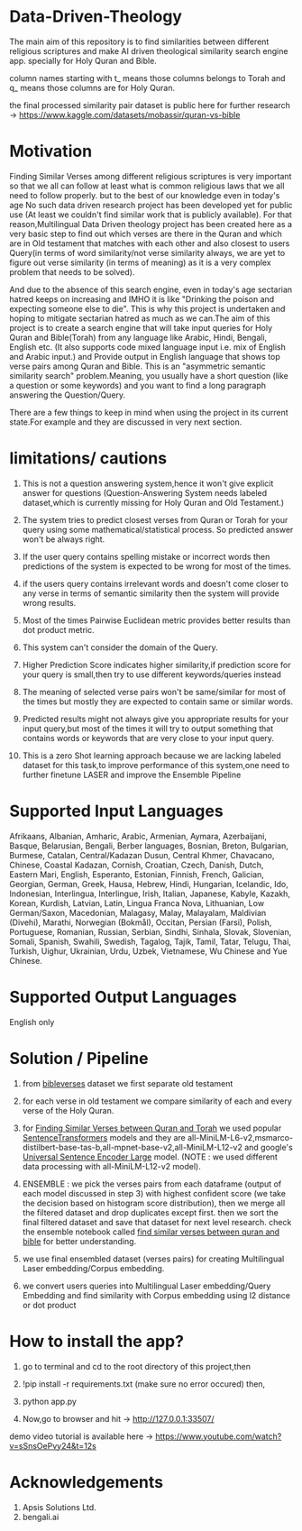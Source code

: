 # Data-Driven-Theology


The main aim of this repository is to find similarities between different religious scriptures and make AI driven theological similarity search engine app. specially for Holy Quran and Bible.

column names starting with t_ means those columns belongs to Torah and q_ means those columns are for Holy Quran.

the final processed similarity pair dataset is public here for further research -> https://www.kaggle.com/datasets/mobassir/quran-vs-bible


# Motivation

Finding Similar Verses among different religious scriptures is very important so that we all can follow at least what is common religious laws that we all need to follow properly. but to the best of our knowledge even in today's age No such data driven research project has been developed yet for public use (At least we couldn't find similar work that is publicly available). For that reason,Multilingual Data Driven theology project has been created here as a very basic step to find out which verses are there in the Quran and which are in Old testament that matches with each other and also closest to users Query(in terms of word similarity/not verse similarity always, we are yet to figure out verse similarity (in terms of meaning) as it is a very complex problem that needs to be solved).

And due to the absence of this search engine, even in today's age sectarian hatred keeps on increasing and IMHO it is like "Drinking the poison and expecting someone else to die". This is why this project is undertaken and hoping to mitigate sectarian hatred as much as we can.The aim of this project is to create a search engine that will take input queries for Holy Quran and Bible(Torah) from any language like Arabic, Hindi, Bengali, English etc. (It also supports code mixed language input i.e. mix of English and Arabic input.) and Provide output in  English language that shows top verse pairs among Quran and Bible. This is an "asymmetric semantic similarity search" problem.Meaning, you usually have a short question (like a question or some keywords) and you want to find a long paragraph answering the Question/Query.


There are a few things to keep in mind when using the project in its current state.For example and they are discussed in very next section.


# limitations/ cautions

1. This is not a question answering system,hence it won't give explicit answer for questions (Question-Answering System needs labeled dataset,which is currently 
missing for Holy Quran and Old Testament.)

2. The system tries to predict closest verses from Quran or Torah  for your query using some mathematical/statistical process. So predicted answer won't be always right.

3. If the user query contains spelling mistake or incorrect words then predictions of the system is expected to be wrong for most of the times.

4. if the users query contains irrelevant words and doesn't come closer to any verse in terms of semantic similarity then the system will provide wrong results.

5. Most of the times Pairwise Euclidean metric provides better results than dot product metric.

6. This system can't consider the domain of the Query.

7. Higher Prediction Score indicates higher similarity,if prediction score for your query is small,then try to use different keywords/queries instead

8. The meaning of selected verse pairs won't be same/similar for most of the times but mostly they are expected to contain same or similar words.

9. Predicted results might not always give you appropriate results for your input query,but most of the times it will try to output something that contains words or
keywords that are very close to your input query.

10. This is a zero Shot learning approach because we are lacking labeled dataset for this task,to improve performance of this system,one need to further finetune LASER
and improve the Ensemble Pipeline



# Supported Input Languages

Afrikaans, Albanian, Amharic, Arabic, Armenian, Aymara, Azerbaijani, Basque, Belarusian, Bengali, Berber languages, Bosnian, Breton, Bulgarian, Burmese, Catalan, Central/Kadazan Dusun, Central Khmer, Chavacano, Chinese, Coastal Kadazan, Cornish, Croatian, Czech, Danish, Dutch, Eastern Mari, English, Esperanto, Estonian, Finnish, French, Galician, Georgian, German, Greek, Hausa, Hebrew, Hindi, Hungarian, Icelandic, Ido, Indonesian, Interlingua, Interlingue, Irish, Italian, Japanese, Kabyle, Kazakh, Korean, Kurdish, Latvian, Latin, Lingua Franca Nova, Lithuanian, Low German/Saxon, Macedonian, Malagasy, Malay, Malayalam, Maldivian (Divehi), Marathi, Norwegian (Bokmål), Occitan, Persian (Farsi), Polish, Portuguese, Romanian, Russian, Serbian, Sindhi, Sinhala, Slovak, Slovenian, Somali, Spanish, Swahili, Swedish, Tagalog, Tajik, Tamil, Tatar, Telugu, Thai, Turkish, Uighur, Ukrainian, Urdu, Uzbek, Vietnamese, Wu Chinese and Yue Chinese.

# Supported Output Languages

English only

# Solution / Pipeline

1. from [bibleverses](https://www.kaggle.com/datasets/phyred23/bibleverses) dataset we first separate old testament

2. for each verse in old testament we compare similarity of each and every verse of the Holy Quran.

3. for [Finding Similar Verses between Quran and Torah](https://github.com/mobassir94/Data-Driven-Theology/tree/main/Quran%20vs%20Bible) we used popular [SentenceTransformers](https://www.sbert.net/) models and they are all-MiniLM-L6-v2,msmarco-distilbert-base-tas-b,all-mpnet-base-v2,all-MiniLM-L12-v2 and google's [Universal Sentence Encoder Large](https://tfhub.dev/google/universal-sentence-encoder-large/5) model. (NOTE : we used different data processing with all-MiniLM-L12-v2 model).

4. ENSEMBLE : we pick the verses pairs from each dataframe (output of each model discussed in step 3) with highest confident score (we take the decision based on histogram score distribution), then we merge all the filtered dataset and drop duplicates except first. then we sort the final filtered dataset and save that dataset for next level research. check the ensemble notebook called [find similar verses between quran and bible](https://github.com/mobassir94/Data-Driven-Theology/blob/main/Quran%20vs%20Bible/find-similar-verses-between-quran-and-bible.ipynb)  for better understanding.

5. we use final ensembled dataset (verses pairs) for creating Multilingual Laser embedding/Corpus embedding.

6. we convert users queries into Multilingual Laser embedding/Query Embedding and find similarity with Corpus embedding using l2 distance or dot product

# How to install the app?

1. go to terminal and cd to the root directory of this project,then

2. !pip install -r requirements.txt (make sure no error occured) then,

3. python app.py

4. Now,go to browser and hit -> http://127.0.0.1:33507/

demo video tutorial is available here -> https://www.youtube.com/watch?v=sSnsOePvy24&t=12s

# Acknowledgements

1. Apsis Solutions Ltd.
2. bengali.ai


